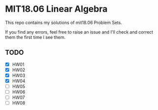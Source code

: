 # MIT18.06 Linear Algebra

This repo contains my solutions of mit18.06 Problem Sets.

If you find any errors, feel free to raise an issue and I'll check and correct them the first time I see them.

## TODO

- [x] HW01
- [x] HW02
- [x] HW03
- [x] HW04
- [ ] HW05
- [ ] HW06
- [ ] HW07
- [ ] HW08
